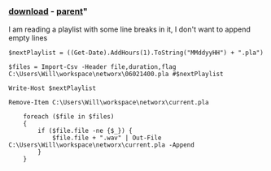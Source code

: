 ﻿---
pid:            4998
parent:         4997
children:       
poster:         willwh
title:          
date:           2014-03-18 20:41:05
format:         posh
---

# 

### [download](4998.ps1) - [parent](4997.md)"

I am reading a playlist with some line breaks in it, I don't want to append empty lines

```posh
$nextPlaylist = ((Get-Date).AddHours(1).ToString("MMddyyHH") + ".pla")

$files = Import-Csv -Header file,duration,flag C:\Users\Will\workspace\networx\06021400.pla #$nextPlaylist

Write-Host $nextPlaylist

Remove-Item C:\Users\Will\workspace\networx\current.pla

    foreach ($file in $files)
    {
        if ($file.file -ne {$_}) {
            $file.file + ".wav" | Out-File C:\Users\Will\workspace\networx\current.pla -Append
        }
    }
```
